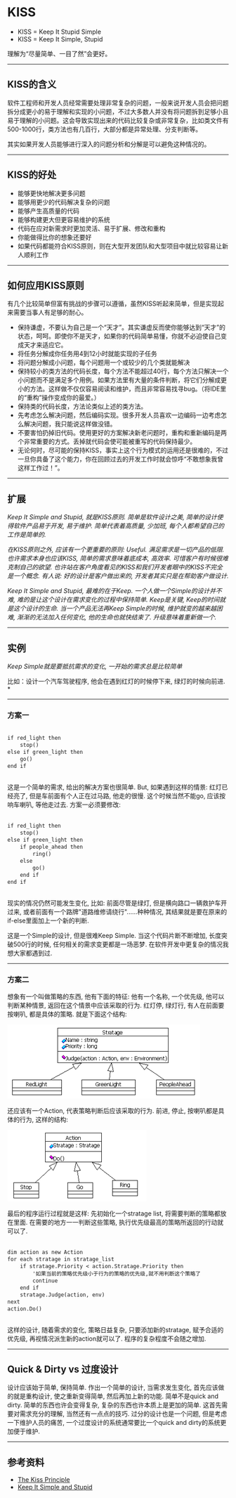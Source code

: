 # KISS


- KISS = Keep It Stupid Simple
- KISS = Keep It Simple, Stupid

理解为“尽量简单、一目了然”会更好。

---
## KISS的含义

软件工程师和开发人员经常需要处理非常复杂的问题，一般来说开发人员会把问题拆分成更小的易于理解和实现的小问题，不过大多数人并没有将问题拆到足够小且易于理解的小问题。这会导致实现出来的代码比较复杂或非常复杂，比如类文件有500-1000行，类方法也有几百行，大部分都是异常处理、分支判断等。

其实如果开发人员能够进行深入的问题分析和分解是可以避免这种情况的。

---
## KISS的好处

- 能够更快地解决更多问题
- 能够用更少的代码解决复杂的问题
- 能够产生高质量的代码
- 能够构建更大但更容易维护的系统
- 代码在应对新需求时更加灵活、易于扩展、修改和重构
- 你能做得比你的想象还要好
- 如果代码都能符合KISS原则，则在大型开发团队和大型项目中就比较容易让新人顺利工作

---
## 如何应用KISS原则

有几个比较简单但富有挑战的步骤可以遵循，虽然KISS听起来简单，但是实现起来需要当事人有足够的耐心。

- 保持谦虚，不要认为自己是一个“天才”。其实谦虚反而使你能够达到“天才”的状态，呵呵。即使你不是天才，如果你的代码简单易懂，你就不必迫使自己变成天才来适应它。
- 将任务分解成你任务用4到12小时就能实现的子任务
- 将问题分解成小问题，每个问题用一个或较少的几个类就能解决
- 保持较小的类方法的代码长度，每个方法不能超过40行，每个方法只解决一个小问题而不是满足多个用例。如果方法里有大量的条件判断，将它们分解成更小的方法。这样做不仅仅容易阅读和维护，而且非常容易找寻bug。（将IDE里的“重构”操作变成你的最爱。）
- 保持类的代码长度，方法论类似上述的类方法。
- 先考虑怎么解决问题，然后编码实现。很多开发人员喜欢一边编码一边考虑怎么解决问题，我只能说这样做没错。
- 不要害怕扔掉旧代码。使用更好的方案解决新老问题时，重构和重新编码是两个非常重要的方式。丢掉就代码会使可能被重写的代码保持最少。
- 无论何时，尽可能的保持KISS，事实上这个行为模式的运用还是很难的，不过一旦你具备了这个能力，你在回顾过去的开发工作时就会惊呼“不敢想象我曾这样工作过！”。

---
## 扩展

*Keep It Simple and Stupid, 就是KISS原则. 简单是软件设计之美, 简单的设计使得软件产品易于开发, 易于维护. 简单代表着高质量, 少加班, 每个人都希望自己的工作是简单的.*

*在KISS原则之外, 应该有一个更重要的原则: Useful. 满足需求是一切产品的低限. 也许需求本身也应该KISS, 简单的需求意味着底成本, 高效率. 可惜客户有时候很难克制自己的欲望. 也许站在客户角度看见的KISS和我们开发者眼中的KISS不完全是一个概念. 有人说: 好的设计是客户做出来的, 开发者其实只是在帮助客户做设计.*

*Keep It Simple and Stupid, 最难的在于Keep. 一个人做一个Simple的设计并不难, 难的是让这个设计在需求变化的过程中保持简单. Keep是关键, Keep的时间就是这个设计的生命. 当一个产品无法再Keep Simple的时候, 维护就变的越来越困难, 渐渐的无法加入任何变化, 他的生命也就快结束了. 升级意味着重新做一个.*

---
## 实例
*Keep Simple就是要抵抗需求的变化, 一开始的需求总是比较简单*

比如：设计一个汽车驾驶程序, 他会在遇到红灯的时候停下来, 绿灯的时候向前进. *

---
### 方案一

<pre>
<code>
if red_light then
    stop()
else if green_light then
    go()
end if
</code>
</pre>

这是一个简单的需求, 给出的解决方案也很简单. But, 如果遇到这样的情景: 红灯已经亮了, 但是车前面有个人正在过马路, 他走的很慢. 这个时候当然不能go, 应该按响车喇叭, 等他走过去. 方案一必须要修改: 

<pre>
<code>
if red_light then
    stop()
else if green_light then
    if people_ahead then
        ring()
    else
        go()
    end if
end if
</code>
</pre>


现实的情况仍然可能发生变化, 比如: 前面尽管是绿灯, 但是横向路口一辆救护车开过来, 或者前面有一个路牌"道路维修请绕行"......种种情况, 其结果就是要在原来的if-else里面加上一个新的判断.

这是一个Simple的设计, 但是很难Keep Simple. 当这个代码片断不断增加, 长度突破500行的时候, 任何相关的需求变更都是一场恶梦. 在软件开发中更复杂的情况我想大家都遇到过.

---
###  方案二

想象有一个叫做策略的东西, 他有下面的特征: 他有一个名称, 一个优先级, 他可以判断某种情景, 返回在这个情景中应该采取的行为. 红灯停, 绿灯行, 有人在前面要按喇叭, 都是具体的策略. 就是下面这个结构:

![](../images/kiss/kiss_1.GIF)

还应该有一个Action, 代表策略判断后应该采取的行为. 前进, 停止, 按喇叭都是具体的行为, 这样的结构: 

![](../images/kiss/kiss_2.GIF)

最后的程序运行过程就是这样: 先初始化一个stratage list, 将需要判断的策略都放在里面. 在需要的地方一一判断这些策略, 执行优先级最高的策略所返回的行动就可以了. 

<pre>
<code>
dim action as new Action
for each stratage in stratage_list
    if stratage.Priority < action.Stratage.Priority then
        '如果当前的策略优先级小于行为的策略的优先级,就不用判断这个策略了
        continue
    end if
    stratage.Judge(action, env)
next
action.Do()
</code>
</pre>

这样的设计, 随着需求的变化, 策略日益复杂, 只要添加新的stratage, 赋予合适的优先级, 再视情况派生新的action就可以了. 程序的复杂程度不会随之增加.

---
## Quick & Dirty vs 过度设计

设计应该始于简单, 保持简单. 作出一个简单的设计, 当需求发生变化, 首先应该做的就是重构设计, 使之重新变得简单, 然后再加上新的功能. 简单不是quick and dirty. 简单的东西也许会变得复杂, 复杂的东西也许本质上是更加的简单. 这首先需要对需求充分的理解, 当然还有一点点的技巧. 过分的设计也是一个问题, 但是考虑一下维护人员的痛苦, 一个过度设计的系统通常要比一个quick and dirty的系统更加便于维护. 


---
## 参考资料

* [The Kiss Principle](http://people.apache.org/~fhanik/kiss.html)
* [Keep It Simple and Stupid](http://www.cnblogs.com/lane_cn/archive/2005/07/14/192775.html/archive/2005/07/14/192775.html)
